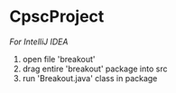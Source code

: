 # CpscProject

*For IntelliJ IDEA*

1. open file 'breakout'
2. drag entire 'breakout' package into src
3. run 'Breakout.java' class in package
